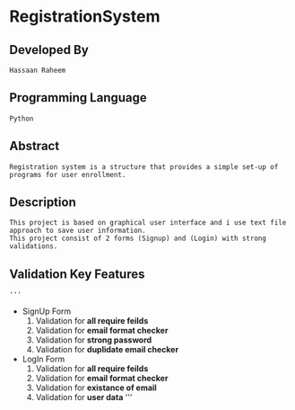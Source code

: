 # RegistrationSystem

## Developed By 
    Hassaan Raheem
## Programming Language
    Python
## Abstract
    Registration system is a structure that provides a simple set-up of programs for user enrollment.
## Description
    This project is based on graphical user interface and i use text file approach to save user information.
    This project consist of 2 forms (Signup) and (Login) with strong validations.
## Validation Key Features
    '''
* SignUp Form
  1. Validation for **all require feilds**
  1. Validation for **email format checker**
  1. Validation for **strong password**
  1. Validation for **duplidate email checker**
* LogIn Form
  1. Validation for **all require feilds**
  1. Validation for **email format checker**
  1. Validation for **existance of email**
  1. Validation for **user data**
    '''
     
